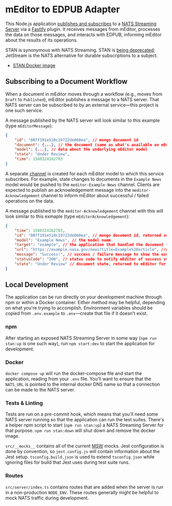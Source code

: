 # mEditor to EDPUB Adapter

This Node.js application [publishes and subscribes](https://github.com/nats-io/stan.js) to a [NATS Streaming Server](https://docs.nats.io/legacy/stan/intro) via a [Fastify](https://www.fastify.io/docs/latest/) plugin. It receives messages from mEditor, processes the data on those messages, and interacts with EDPUB, informing mEditor about the results of its operations.

STAN is synonymous with NATS Streaming. STAN is [being deprecated](https://docs.nats.io/legacy/stan/intro); JetStream is the NATS alternative for durable subscriptions to a subject.

-   [STAN Docker image](https://hub.docker.com/_/nats-streaming)

## Subscribing to a Document Workflow

When a document in mEditor moves through a workflow (e.g., moves from `Draft` to `Published`), mEditor publishes a message to a NATS server. That NATS server can be subscribed to by an external service—this project is one such service.

A message published by the NATS server will look similar to this example (type `mEditorMessage`):

```json
{
    "id": "007f191e510c19722de860ea", // mongo document id
    "document": {...}, // the document (same as what's available on mEditor's API via getDocument)
    "model": {...}, // data about the underlying mEditor model
    "state": "Under Review",
    "time": 1580324162703
}
```

A separate [channel](https://docs.nats.io/legacy/stan/intro/channels) is created for each mEditor model to which this service subscribes. For example, state changes to documents in the `Example News` model would be pushed to the `meditor-Example-News` channel. Clients are expected to publish an acknowledgement message into the `meditor-Acknowledgement` channel to inform mEditor about successful / failed operations on the data.

A message published to the `meditor-Acknowledgement` channel with this will look similar to this exmaple (type `mEditorAcknowledgement`):

```json
{
    "time": 1580324162703,
    "id": "007f191e510c19722de860ea", // mongo document id, returned so mEditor knows which document to update
    "model": "Example News", // the model namm
    "target": "example", // the application that handled the document (used to group document states)
    "url": "https://example.nasa.gov/news?title=Example%20article", //an optional URL where the document can be found in its latest state
    "message": "Success!", // success / failure message to show the user in mEditor
    "statusCode": "200", // status code to notify mEditor of success vs failure to publish
    "state": "Under Review" // document state, returned to mEditor for updating
}
```

## Local Development

The application can be run directly on your development machine through npm or within a Docker container. Either method may be helpful, depending on what you're trying to accomplish. Environment variables should be copied from `.env.example` to `.env`—create that file if it doesn't exist.

### npm

After starting an exposed NATS Streaming Server in some way (`npm run stan:up` is one such way), run `npm start:dev` to start the application for development.

### Docker

`docker compose up` will run the docker-compose file and start the application, reading from your `.env` file. You'll want to ensure that the `NATS_URL` is pointed to the internal docker DNS name so that a connection can be made to the NATS server.

### Tests & Linting

Tests are run on a pre-commit hook, which means that you'll need some NATS server running so that the application can run the test suites. There's a helper npm script to start (`npm run stan:up`) a NATS Streaming Server for that purpose. `npm run stan:down` will shut down and remove the docker image.

`src/__mocks__` contains all of the current [MSW](https://mswjs.io/) mocks. Jest configuration is done by convention, so `jest.config.js` will contain information about the Jest setup. `tsconfig.build.json` is used to extend `tsconfig.json` while ignoring files for build that Jest uses during test suite runs.

### Routes

`src/server/index.ts` contains routes that are added when the server is run in a non-production `NODE_ENV`. These routes generally might be helpful to mock NATS traffic during development.
